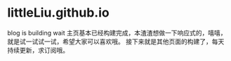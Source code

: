 # littleLiu.github.io
blog is building wait
主页基本已经构建完成，本渣渣想做一下响应式的，嘻嘻，就是试一试试一试，希望大家可以喜欢哦。
接下来就是其他页面的构建了，每天持续更新，求订阅哦。
